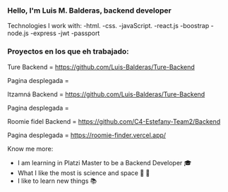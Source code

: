 ### Hello, I'm Luis M. Balderas, backend developer

Technologies I work with:
-html.     -css.      -javaScript.
-react.js  -boostrap  -node.js
-express   -jwt       -passport

### Proyectos en los que eh trabajado:
Ture
Backend = https://github.com/Luis-Balderas/Ture-Backend

Pagina desplegada =

Itzamná
Backend = https://github.com/Luis-Balderas/Ture-Backend

Pagina desplegada =

Roomie fidel
Backend = https://github.com/C4-Estefany-Team2/Backend

Pagina desplegada = https://roomie-finder.vercel.app/



Know me more:

- I am learning in Platzi Master to be a Backend Developer 🎓
- What I like the most is science and space 🔭 🔬
- I like to learn new things 📚
